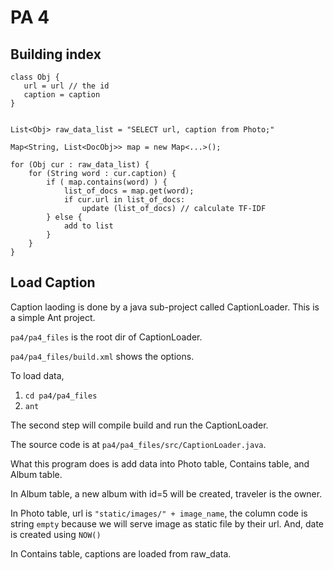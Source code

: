 PA 4
====


Building index
--------------


```
class Obj {
   url = url // the id
   caption = caption
}


List<Obj> raw_data_list = "SELECT url, caption from Photo;"

Map<String, List<DocObj>> map = new Map<...>();

for (Obj cur : raw_data_list) {
    for (String word : cur.caption) {
        if ( map.contains(word) ) {
            list_of_docs = map.get(word);
            if cur.url in list_of_docs:
                update (list_of_docs) // calculate TF-IDF
        } else {
            add to list
        }
    }
}
```

Load Caption
------------

Caption laoding is done by a java sub-project called CaptionLoader.
This is a simple Ant project.

`pa4/pa4_files` is the root dir of CaptionLoader.

`pa4/pa4_files/build.xml` shows the options.

To load data,

1. `cd pa4/pa4_files`
2. `ant`

The second step will compile build and run the CaptionLoader.

The source code is at `pa4/pa4_files/src/CaptionLoader.java`.


What this program does is add data into Photo table, Contains table, and Album table.

In Album table, a new album with id=5 will be created, traveler is the owner.

In Photo table, url is `"static/images/" + image_name`, the column code is string `empty` because we will serve image as static file by their url. And, date is created using `NOW()`

In Contains table, captions are loaded from raw_data.
